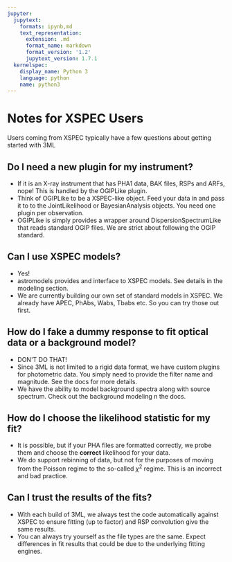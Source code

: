 ```yaml
---
jupyter:
  jupytext:
    formats: ipynb,md
    text_representation:
      extension: .md
      format_name: markdown
      format_version: '1.2'
      jupytext_version: 1.7.1
  kernelspec:
    display_name: Python 3
    language: python
    name: python3
---
```


# Notes for XSPEC Users


Users coming from XSPEC typically have a few questions about getting started with 3ML


## Do I need a new plugin for my instrument?
* If it is an X-ray instrument that has PHA1 data, BAK files, RSPs and ARFs, nope! This is handled by the OGIPLike plugin. 
* Think of OGIPLike to be a XSPEC-like object. Feed your data in and pass it to to the JointLikelihood or BayesianAnalysis objects. You need one plugin per observation. 
* OGIPLike is simply provides a wrapper around DispersionSpectrumLike that reads standard OGIP files. We are strict about following the OGIP standard.



## Can I use XSPEC models?
* Yes!
* astromodels provides and interface to XSPEC models. See details in the modeling section.
* We are currently building our own set of standard models in XSPEC. We already have APEC, PhAbs, Wabs, Tbabs etc. So you can try those out first. 


## How do I fake a dummy response to fit optical data or a background model?
* DON'T DO THAT!
* Since 3ML is not limited to a rigid data format, we have custom plugins for photometric data. You simply need to provide the filter name and magnitude. See the docs for more details. 
* We have the ability to model background spectra along with source spectrum. Check out the background modeling n the docs.

## How do I choose the likelihood statistic for my fit?
* It is possible, but if your PHA files are formatted correctly, we probe them and choose the **correct** likelihood for your data.
* We do support rebinning of data, but not for the purposes of moving from the Poisson regime to the so-called $\chi^2$ regime. This is an incorrect and bad practice. 

## Can I trust the results of the fits?
* With each build of 3ML, we always test the code automatically against XSPEC to ensure fitting (up to factor) and RSP convolution give the same results.
* You can always try yourself as the file types are the same. Expect differences in fit results that could be due to the underlying fitting engines.


```python

```
